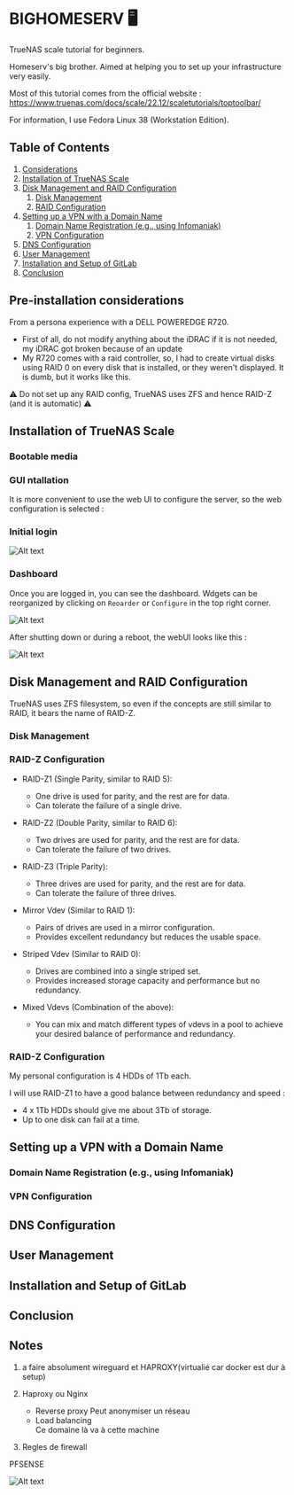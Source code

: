 # BIGHOMESERV 🖥

TrueNAS scale tutorial for beginners.

Homeserv's big brother. Aimed at helping you to set up your infrastructure very easily.

Most of this tutorial comes from the official website : https://www.truenas.com/docs/scale/22.12/scaletutorials/toptoolbar/

For information, I use Fedora Linux 38 (Workstation Edition).

## Table of Contents
1. [Considerations](#considerations)
1. [Installation of TrueNAS Scale](#installation)
2. [Disk Management and RAID Configuration](#disk-management)
   1. [Disk Management](#disk-management)
   2. [RAID Configuration](#raid-configuration)
3. [Setting up a VPN with a Domain Name](#vpn-setup)
   1. [Domain Name Registration (e.g., using Infomaniak)](#domain-registration)
   2. [VPN Configuration](#vpn-configuration)
4. [DNS Configuration](#dns-configuration)
5. [User Management](#user-management)
6. [Installation and Setup of GitLab](#gitlab-setup)
7. [Conclusion](#conclusion)

## Pre-installation considerations <a name="considerations"></a>

From a persona experience with a DELL POWEREDGE R720.

* First of all, do not modify anything about the iDRAC if it is not needed, my iDRAC got broken because of an update
* My R720 comes with a raid controller, so, I had to create virtual disks using RAID 0 on every disk that is installed, or they weren't displayed. It is dumb, but it works like this.

⚠️ Do not set up any RAID config, TrueNAS uses ZFS and hence RAID-Z (and it is automatic) ⚠️

## Installation of TrueNAS Scale <a name="installation"></a>

### Bootable media

### GUI ntallation

It is more convenient to use the web UI to configure the server, so the web configuration is selected :

### Initial login

![Alt text](<Screenshot from 2023-10-29 21-02-01.png>)

### Dashboard

Once you are logged in, you can see the dashboard. Wdgets can be reorganized by clicking on ```Reoarder``` or ```Configure``` in the top right corner.

![Alt text](image.png)

After shutting down or during a reboot, the webUI looks like this :

![Alt text](image-1.png)

## Disk Management and RAID Configuration <a name="disk-management"></a>

TrueNAS uses ZFS filesystem, so even if the concepts are still similar to RAID, it bears the name of RAID-Z.

### Disk Management <a name="disk-management"></a>



### RAID-Z Configuration <a name="raid-z"></a>

* RAID-Z1 (Single Parity, similar to RAID 5):

    * One drive is used for parity, and the rest are for data.
    * Can tolerate the failure of a single drive.

* RAID-Z2 (Double Parity, similar to RAID 6):

    * Two drives are used for parity, and the rest are for data.
    * Can tolerate the failure of two drives.

* RAID-Z3 (Triple Parity):

    * Three drives are used for parity, and the rest are for data.
    * Can tolerate the failure of three drives.

* Mirror Vdev (Similar to RAID 1):

    * Pairs of drives are used in a mirror configuration.
    * Provides excellent redundancy but reduces the usable space.

* Striped Vdev (Similar to RAID 0):

    * Drives are combined into a single striped set. 
    * Provides increased storage capacity and performance but no redundancy.

* Mixed Vdevs (Combination of the above):

    * You can mix and match different types of vdevs in a pool to achieve your desired balance of performance and redundancy.

### RAID-Z Configuration <a name="raid-configuration"></a>

My personal configuration is 4 HDDs of 1Tb each.

I will use RAID-Z1 to have a good balance between redundancy and speed :

* 4 x 1Tb HDDs should give me about 3Tb of storage.
* Up to one disk can fail at a time.



## Setting up a VPN with a Domain Name <a name="vpn-setup"></a>

### Domain Name Registration (e.g., using Infomaniak) <a name="domain-registration"></a>

### VPN Configuration <a name="vpn-configuration"></a>

## DNS Configuration <a name="dns-configuration"></a>

## User Management <a name="user-management"></a>

## Installation and Setup of GitLab <a name="gitlab-setup"></a>

## Conclusion <a name="conclusion"></a>









## Notes

1) a faire absolument wireguard et HAPROXY(virtualié car docker est dur à setup)



1) Haproxy ou Nginx
    * Reverse proxy
        Peut anonymiser un réseau
    * Load balancing    
        Ce domaine là va à cette machine

2) Regles de firewall 

PFSENSE

![Alt text](image-2.png)






